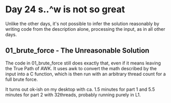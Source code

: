 # Day 24 s..^w is not so great

Unlike the other days, it's not possible to infer the solution reasonably by writing code from the description alone, processing the input, as in all other days.

## 01_brute_force - The Unreasonable Solution

The code in 01_brute_force still does exactly that, even if it means leaving the True Path of AWK. It uses awk to convert the math described by the input into a C function, which is then run with an arbitrary thread count for a full brute force.

It turns out ok-ish on my desktop with ca. 1.5 minutes for part 1 and 5.5 minutes for part 2 with 32threads, probably running purely in L1.
